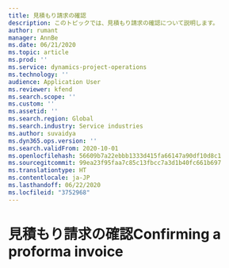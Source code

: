```yaml
---
title: 見積もり請求の確認
description: このトピックでは、見積もり請求の確認について説明します。
author: rumant
manager: AnnBe
ms.date: 06/21/2020
ms.topic: article
ms.prod: ''
ms.service: dynamics-project-operations
ms.technology: ''
audience: Application User
ms.reviewer: kfend
ms.search.scope: ''
ms.custom: ''
ms.assetid: ''
ms.search.region: Global
ms.search.industry: Service industries
ms.author: suvaidya
ms.dyn365.ops.version: ''
ms.search.validFrom: 2020-10-01
ms.openlocfilehash: 56609b7a22ebbb1333d415fa66147a90df10d8c1
ms.sourcegitcommit: 99ea23f95faa7c85c13fbcc7a3d1b40fc661b697
ms.translationtype: HT
ms.contentlocale: ja-JP
ms.lasthandoff: 06/22/2020
ms.locfileid: "3752968"
---
```

# <a name="confirming-a-proforma-invoice"></a><span data-ttu-id="44d0e-103">見積もり請求の確認</span><span class="sxs-lookup"><span data-stu-id="44d0e-103">Confirming a proforma invoice</span></span>
